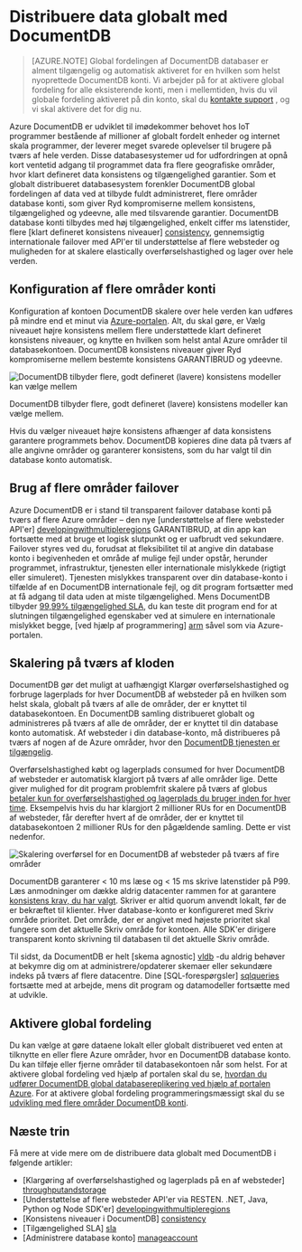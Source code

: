 <properties
   pageTitle="Distribuere data globalt med DocumentDB | Microsoft Azure"
   description="Få mere at vide om kloden skalering geografisk gentagelse, failover, og gendannelse af data ved hjælp af globale databaser fra Azure DocumentDB, en komplet administreret NoSQL database tjeneste."
   services="documentdb"
   documentationCenter=""
   authors="kiratp"
   manager="jhubbard"
   editor=""/>

<tags
   ms.service="documentdb"
   ms.devlang="multiple"
   ms.topic="article"
   ms.tgt_pltfrm="na"
   ms.workload="na"
   ms.date="08/15/2016"
   ms.author="kipandya"/>
   
   
# <a name="distribute-data-globally-with-documentdb"></a>Distribuere data globalt med DocumentDB

> [AZURE.NOTE] Global fordelingen af DocumentDB databaser er alment tilgængelig og automatisk aktiveret for en hvilken som helst nyoprettede DocumentDB konti. Vi arbejder på for at aktivere global fordeling for alle eksisterende konti, men i mellemtiden, hvis du vil globale fordeling aktiveret på din konto, skal du [kontakte support](https://portal.azure.com/?#blade/Microsoft_Azure_Support/HelpAndSupportBlade) , og vi skal aktivere det for dig nu.

Azure DocumentDB er udviklet til imødekommer behovet hos IoT programmer bestående af millioner af globalt fordelt enheder og internet skala programmer, der leverer meget svarede oplevelser til brugere på tværs af hele verden. Disse databasesystemer ud for udfordringen at opnå kort ventetid adgang til programmet data fra flere geografiske områder, hvor klart defineret data konsistens og tilgængelighed garantier. Som et globalt distribueret databasesystem forenkler DocumentDB global fordelingen af data ved at tilbyde fuldt administreret, flere områder database konti, som giver Ryd kompromiserne mellem konsistens, tilgængelighed og ydeevne, alle med tilsvarende garantier. DocumentDB database konti tilbydes med høj tilgængelighed, enkelt ciffer ms latenstider, flere [klart defineret konsistens niveauer] [consistency], gennemsigtig internationale failover med API'er til understøttelse af flere websteder og muligheden for at skalere elastically overførselshastighed og lager over hele verden. 

  
## <a name="configuring-multi-region-accounts"></a>Konfiguration af flere områder konti

Konfiguration af kontoen DocumentDB skalere over hele verden kan udføres på mindre end et minut via [Azure-portalen](documentdb-portal-global-replication.md). Alt, du skal gøre, er Vælg niveauet højre konsistens mellem flere understøttede klart defineret konsistens niveauer, og knytte en hvilken som helst antal Azure områder til databasekontoen. DocumentDB konsistens niveauer giver Ryd kompromiserne mellem bestemte konsistens GARANTIBRUD og ydeevne. 

![DocumentDB tilbyder flere, godt defineret (lavere) konsistens modeller kan vælge mellem][1]

DocumentDB tilbyder flere, godt defineret (lavere) konsistens modeller kan vælge mellem.

Hvis du vælger niveauet højre konsistens afhænger af data konsistens garantere programmets behov. DocumentDB kopieres dine data på tværs af alle angivne områder og garanterer konsistens, som du har valgt til din database konto automatisk. 


## <a name="using-multi-region-failover"></a>Brug af flere områder failover 

Azure DocumentDB er i stand til transparent failover database konti på tværs af flere Azure områder – den nye [understøttelse af flere websteder API'er] [ developingwithmultipleregions] GARANTIBRUD, at din app kan fortsætte med at bruge et logisk slutpunkt og er uafbrudt ved sekundære. Failover styres ved du, forudsat at fleksibilitet til at angive din database konto i begivenheden et område af mulige fejl under opstår, herunder programmet, infrastruktur, tjenesten eller internationale mislykkede (rigtigt eller simuleret). Tjenesten mislykkes transparent over din database-konto i tilfælde af en DocumentDB internationale fejl, og dit program fortsætter med at få adgang til data uden at miste tilgængelighed. Mens DocumentDB tilbyder [99,99% tilgængelighed SLA][sla], du kan teste dit program end for at slutningen tilgængelighed egenskaber ved at simulere en internationale mislykket begge, [ved hjælp af programmering] [ arm] såvel som via Azure-portalen.


## <a name="scaling-across-the-planet"></a>Skalering på tværs af kloden
DocumentDB gør det muligt at uafhængigt Klargør overførselshastighed og forbruge lagerplads for hver DocumentDB af websteder på en hvilken som helst skala, globalt på tværs af alle de områder, der er knyttet til databasekontoen. En DocumentDB samling distribueret globalt og administreres på tværs af alle de områder, der er knyttet til din database konto automatisk. Af websteder i din database-konto, må distribueres på tværs af nogen af de Azure områder, hvor den [DocumentDB tjenesten er tilgængelig][serviceregions]. 

Overførselshastighed købt og lagerplads consumed for hver DocumentDB af websteder er automatisk klargjort på tværs af alle områder lige. Dette giver mulighed for dit program problemfrit skalere på tværs af globus [betaler kun for overførselshastighed og lagerplads du bruger inden for hver time][pricing]. Eksempelvis hvis du har klargjort 2 millioner RUs for en DocumentDB af websteder, får derefter hvert af de områder, der er knyttet til databasekontoen 2 millioner RUs for den pågældende samling. Dette er vist nedenfor.

![Skalering overførsel for en DocumentDB af websteder på tværs af fire områder][2]

DocumentDB garanterer < 10 ms læse og < 15 ms skrive latenstider på P99. Læs anmodninger om dække aldrig datacenter rammen for at garantere [konsistens krav, du har valgt][consistency]. Skriver er altid quorum anvendt lokalt, før de er bekræftet til klienter. Hver database-konto er konfigureret med Skriv område prioritet. Det område, der er angivet med højeste prioritet skal fungere som det aktuelle Skriv område for kontoen. Alle SDK'er dirigere transparent konto skrivning til databasen til det aktuelle Skriv område. 

Til sidst, da DocumentDB er helt [skema agnostic] [ vldb] -du aldrig behøver at bekymre dig om at administrere/opdaterer skemaer eller sekundære indeks på tværs af flere datacentre. Dine [SQL-forespørgsler] [ sqlqueries] fortsætte med at arbejde, mens dit program og datamodeller fortsætte med at udvikle. 


## <a name="enabling-global-distribution"></a>Aktivere global fordeling 

Du kan vælge at gøre dataene lokalt eller globalt distribueret ved enten at tilknytte en eller flere Azure områder, hvor en DocumentDB database konto. Du kan tilføje eller fjerne områder til databasekontoen når som helst. For at aktivere global fordeling ved hjælp af portalen skal du se, [hvordan du udfører DocumentDB global databasereplikering ved hjælp af portalen Azure](documentdb-portal-global-replication.md). For at aktivere global fordeling programmeringsmæssigt skal du se [udvikling med flere områder DocumentDB konti](documentdb-developing-with-multiple-regions.md).

## <a name="next-steps"></a>Næste trin

Få mere at vide mere om de distribuere data globalt med DocumentDB i følgende artikler:

* [Klargøring af overførselshastighed og lagerplads på en af websteder] [throughputandstorage]
* [Understøttelse af flere websteder API'er via RESTEN. .NET, Java, Python og Node SDK'er] [developingwithmultipleregions]
* [Konsistens niveauer i DocumentDB] [consistency]
* [Tilgængelighed SLA] [sla]
* [Administrere database konto] [manageaccount]

[1]: ./media/documentdb-distribute-data-globally/consistency-tradeoffs.png
[2]: ./media/documentdb-distribute-data-globally/collection-regions.png

<!--Reference style links - using these makes the source content way more readable than using inline links-->
[pcolls]: documentdb-partition-data.md
[consistency]: documentdb-consistency-levels.md
[consistencytradeooffs]: ./documentdb-consistency-levels/#consistency-levels-and-tradeoffs
[developingwithmultipleregions]: documentdb-developing-with-multiple-regions.md
[createaccount]: documentdb-create-account.md
[manageaccount]: documentdb-manage-account.md
[manageaccount-consistency]: documentdb-manage-account.md#consistency
[throughputandstorage]: documentdb-manage.md
[arm]: documentdb-automation-resource-manager-cli.md
[regions]: https://azure.microsoft.com/regions/
[serviceregions]: https://azure.microsoft.com/en-us/regions/#services 
[pricing]: https://azure.microsoft.com/pricing/details/documentdb/
[sla]: https://azure.microsoft.com/support/legal/sla/documentdb/ 
[vldb]: http://www.vldb.org/pvldb/vol8/p1668-shukla.pdf
[sqlqueries]: documentdb-sql-query.md

